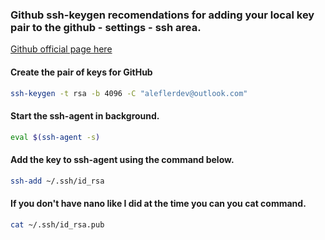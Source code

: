 ### Github ssh-keygen recomendations for adding your local key pair to the github - settings - ssh area.

[Github official page here](https://docs.github.com/en/github/authenticating-to-github/generating-a-new-ssh-key-and-adding-it-to-the-ssh-agent)

#### Create the pair of keys for GitHub
```bash
ssh-keygen -t rsa -b 4096 -C "aleflerdev@outlook.com"
```
#### Start the ssh-agent in background.
```bash
eval $(ssh-agent -s)
```
#### Add the key to ssh-agent using the command below.
```bash
ssh-add ~/.ssh/id_rsa
```
#### If you don't have nano like I did at the time you can you **cat** command.
```bash
cat ~/.ssh/id_rsa.pub
```
